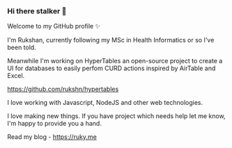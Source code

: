 ### Hi there stalker 👋

Welcome to my GitHub profile ✨

I'm Rukshan, currently following my MSc in Health Informatics or so I've been told. 

Meanwhile I'm working on HyperTables an open-source project to create a UI for databases to easily perfom CURD actions inspired by AirTable and Excel.

https://github.com/rukshn/hypertables

I love working with Javascript, NodeJS and other web technologies.

I love making new things. If you have project which needs help let me know, I'm happy to provide you a hand.

Read my blog - https://ruky.me

<!--
**rukshn/rukshn** is a ✨ _special_ ✨ repository because its `README.md` (this file) appears on your GitHub profile.

Here are some ideas to get you started:

- 🔭 I’m currently working on ...
- 🌱 I’m currently learning ...
- 👯 I’m looking to collaborate on ...
- 🤔 I’m looking for help with ...
- 💬 Ask me about ...
- 📫 How to reach me: ...
- 😄 Pronouns: ...
- ⚡ Fun fact: ...
-->
